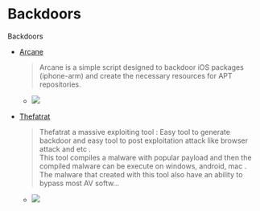 # Backdoors
Backdoors

- [Arcane](https://github.com/tokyoneon/Arcane)
  > Arcane is a simple script designed to backdoor iOS packages (iphone-arm) and create the necessary resources for APT repositories.
    - ![](https://github.com/tokyoneon/Arcane/blob/master/images/arcane.gif)

- [Thefatrat](https://github.com/screetsec/TheFatRat) 
  > Thefatrat a massive exploiting tool : Easy tool to generate backdoor and easy tool to post exploitation attack like browser attack and etc . <br> This tool compiles a malware with popular payload and then the compiled malware can be execute on windows, android, mac . <br> The malware that created with this tool also have an ability to bypass most AV softw…
    - ![](https://user-images.githubusercontent.com/17976841/65820028-6ae17e00-e24e-11e9-894f-35836481cc2c.png)
